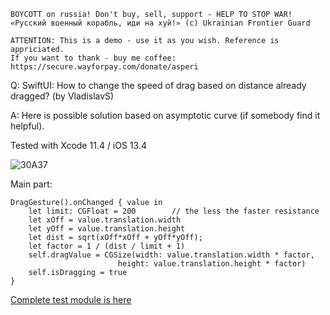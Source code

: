 ```
BOYCOTT on russia! Don't buy, sell, support - HELP TO STOP WAR!
«Русский военный корабль, иди на хуй!» (c) Ukrainian Frontier Guard

ATTENTION: This is a demo - use it as you wish. Reference is appriciated.
If you want to thank - buy me coffee: https://secure.wayforpay.com/donate/asperi
```

Q: SwiftUI: How to change the speed of drag based on distance already dragged? (by VladislavS)

A: Here is possible solution based on asymptotic curve (if somebody find it helpful). 

Tested with Xcode 11.4 / iOS 13.4

![30A37](https://user-images.githubusercontent.com/62171579/170769045-62c862dc-19d8-4545-8525-08c5c6ffd296.gif)

Main part:

    DragGesture().onChanged { value in
        let limit: CGFloat = 200        // the less the faster resistance 
        let xOff = value.translation.width
        let yOff = value.translation.height
        let dist = sqrt(xOff*xOff + yOff*yOff);
        let factor = 1 / (dist / limit + 1)
        self.dragValue = CGSize(width: value.translation.width * factor,
                            height: value.translation.height * factor)
        self.isDragging = true
    }

[Complete test module is here](https://github.com/Asperi-Demo/4SwiftUI/blob/master/PlayOn_iOS/PlayOn_iOS/Findings/TestScreenJoystick.swift)
